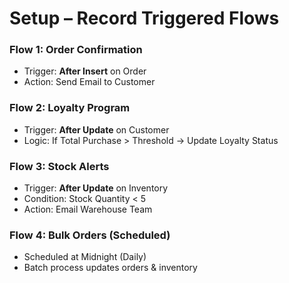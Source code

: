 # Setup – Record Triggered Flows

### Flow 1: Order Confirmation
- Trigger: **After Insert** on Order
- Action: Send Email to Customer

### Flow 2: Loyalty Program
- Trigger: **After Update** on Customer
- Logic: If Total Purchase > Threshold → Update Loyalty Status

### Flow 3: Stock Alerts
- Trigger: **After Update** on Inventory
- Condition: Stock Quantity < 5
- Action: Email Warehouse Team

### Flow 4: Bulk Orders (Scheduled)
- Scheduled at Midnight (Daily)
- Batch process updates orders & inventory
